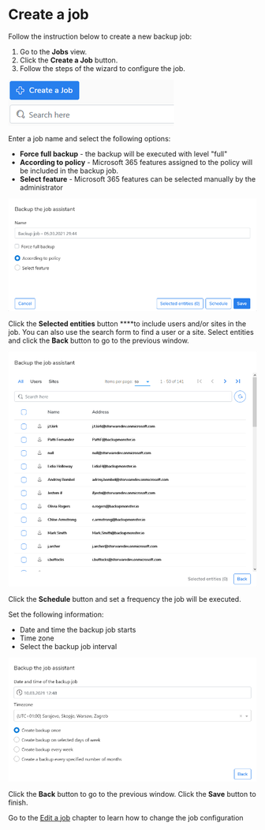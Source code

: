 # Create a job

Follow the instruction below to create a new backup job:

1. Go to the **Jobs** view. 
2. Click the **Create a Job** button.
3. Follow the steps of the wizard to configure the job.

![](../../../.gitbook/assets/kodo-cloud-administration-backup05.png)

Enter a job name and select the following options:

* **Force full backup** - the backup will be executed with level "full"
* **According to policy** - Microsoft 365 features assigned to the policy will be included in the backup job.
* **Select feature** - Microsoft 365 features can be selected manually by the administrator

![](../../../.gitbook/assets/kodo-cloud-job-01.png)

Click the **Selected entities** button ****to include users and/or sites in the job. You can also use the search form to find a user or a site. Select entities and click the **Back** button to go to the previous window.

![](../../../.gitbook/assets/image%20%2815%29.png)

Click the **Schedule** button and set a frequency the job will be executed.

Set the following information:

* Date and time the backup job starts
* Time zone
* Select the backup job interval

![](../../../.gitbook/assets/image%20%2818%29.png)

Click the **Back** button to go to the previous window. Click the **Save** button to finish.

Go to the [Edit a job]() chapter to learn how to change the job configuration

